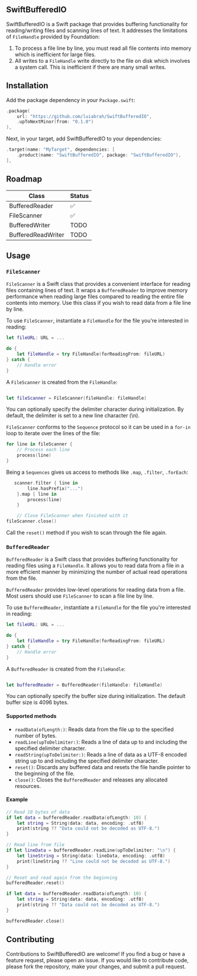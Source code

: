 ## SwiftBufferedIO
SwiftBufferedIO is a Swift package that provides buffering functionality for reading/writing files and scanning lines of text. It addresses the limitations of `FileHandle` provided by Foundation:
 1. To process a file line by line, you must read all file contents into memory which is inefficient for large files.
 1. All writes to a `FileHandle` write directly to the file on disk which involves a system call. This is inefficient if there are many small writes.

## Installation
Add the package dependency in your `Package.swift`:
```swift
.package(
    url: "https://github.com/luiabrah/SwiftBufferedIO", 
    .upToNextMinor(from: "0.1.0")
),
```

Next, in your target, add SwiftBufferedIO to your dependencies:

```swift
.target(name: "MyTarget", dependencies: [
    .product(name: "SwiftBufferedIO", package: "SwiftBufferedIO"),
],
```

## Roadmap
| Class  | Status |
| ------------- | ------------- |
| BufferedReader  | ✅  |
| FileScanner  | ✅  |
| BufferedWriter | TODO |
| BufferedReadWriter | TODO | 


## Usage
 ### `FileScanner`
`FileScanner` is a Swift class that provides a convenient interface for reading files containing lines of text. It wraps a `BufferedReader` to improve memory performance when reading large files compared to reading the entire file contents into memory. Use this class if you wish to read data from a file line by line.

To use `FileScanner`, instantiate a `FileHandle` for the file you're interested in reading:
```swift
let fileURL: URL = ...

do {
    let fileHandle = try FileHandle(forReadingFrom: fileURL)
} catch {
    // Handle error
}
```
A `FileScanner` is created from the `FileHandle`:
```swift

let fileScanner = FileScanner(fileHandle: fileHandle)

```
You can optionally specify the delimiter character during initialization. By default, the delimiter is set to a new line character (\n).

`FileScanner` conforms to the `Sequence` protocol so it can be used in a `for-in` loop to iterate over the lines of the file:
```swift
for line in fileScanner {
    // Process each line
    process(line)
}
```

Being a `Sequences` gives us access to methods like `.map`, `.filter`, `.forEach`:
```swift
   scanner.filter { line in
        line.hasPrefix("...")
    }.map { line in
        process(line)
    }

    // Close FileScanner when finished with it
fileScanner.close()
```

Call the `reset()` method if you wish to scan through the file again.

### `BufferedReader`
`BufferedReader` is a Swift class that provides buffering functionality for reading files using a `FileHandle`. It allows you to read data from a file in a more efficient manner by minimizing the number of actual read operations from the file.

`BufferedReader` provides low-level operations for reading data from a file. Most users should use `FileScanner` to scan a file line by line.

To use `BufferedReader`, instantiate a `FileHandle` for the file you're interested in reading:
```swift
let fileURL: URL = ...

do {
    let fileHandle = try FileHandle(forReadingFrom: fileURL)
} catch {
    // Handle error
}
```
A `BufferedReader` is created from the `FileHandle`:
```swift

let bufferedReader = BufferedReader(fileHandle: fileHandle)

```
You can optionally specify the buffer size during initialization. The default buffer size is 4096 bytes.

#### Supported methods
* `readData(ofLength:)`: Reads data from the file up to the specified number of bytes.
* `readLine(upToDelimiter:)`: Reads a line of data up to and including the specified delimiter character.
* `readString(upToDelimiter:)`: Reads a line of data as a UTF-8 encoded string up to and including the specified delimiter character.
* `reset()`: Discards any buffered data and resets the file handle pointer to the beginning of the file.
* `close()`: Closes the `BufferedReader` and releases any allocated resources.

#### Example
```swift
// Read 10 bytes of data
if let data = bufferedReader.readData(ofLength: 10) {
    let string = String(data: data, encoding: .utf8)
    print(string ?? "Data could not be decoded as UTF-8.")
}

// Read line from file
if let lineData = bufferedReader.readLine(upToDelimiter: "\n") {
    let lineString = String(data: lineData, encoding: .utf8)
    print(lineString ?? "Line could not be decoded as UTF-8.")
}

// Reset and read again from the beginning
bufferedReader.reset()

if let data = bufferedReader.readData(ofLength: 10) {
    let string = String(data: data, encoding: .utf8)
    print(string ?? "Data could not be decoded as UTF-8.")
}

bufferedReader.close()
```

## Contributing

Contributions to SwiftBufferedIO are welcome! If you find a bug or have a feature request, please open an issue. If you would like to contribute code, please fork the repository, make your changes, and submit a pull request.